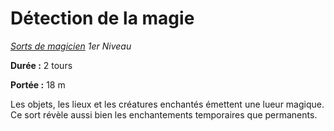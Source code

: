 # Détection de la magie


*[Sorts de magicien](../Sorts_de_magicien.md) 1er Niveau*

**Durée :** 2 tours

**Portée :** 18 m

Les objets, les lieux et les créatures enchantés émettent une lueur
magique. Ce sort révèle aussi bien les enchantements temporaires que
permanents.